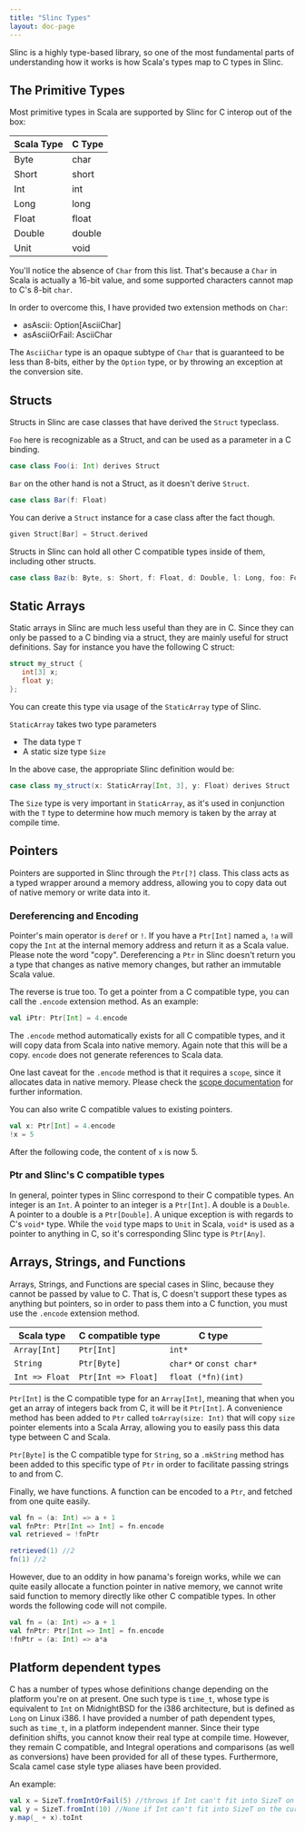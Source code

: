 ```yaml
---
title: "Slinc Types"
layout: doc-page
---
```


Slinc is a highly type-based library, so one of the most fundamental parts of understanding how it works is how Scala's types map to C types in Slinc.

## The Primitive Types

Most primitive types in Scala are supported by Slinc for C interop out of the box:

| Scala Type | C Type |
| ---------- | ------ |
| Byte       | char   |
| Short      | short  |
| Int        | int    |
| Long       | long   |
| Float      | float  |
| Double     | double |
| Unit       | void   |


You'll notice the absence of `Char` from this list. That's because a `Char` in Scala is actually a 16-bit value, and some supported characters cannot map to C's 8-bit `char`. 

In order to overcome this, I have provided two extension methods on `Char`: 
* asAscii: Option[AsciiChar]
* asAsciiOrFail: AsciiChar

The `AsciiChar` type is an opaque subtype of `Char` that is guaranteed to be less than 8-bits, either by the `Option` type, or by throwing an exception at the conversion site.

## Structs

Structs in Slinc are case classes that have derived the `Struct` typeclass. 

`Foo` here is recognizable as a Struct, and can be used as a parameter in a C binding.
```scala 
case class Foo(i: Int) derives Struct
```

`Bar` on the other hand is not a Struct, as it doesn't derive `Struct`.
```scala
case class Bar(f: Float)
```

You can derive a `Struct` instance for a case class after the fact though.

```scala
given Struct[Bar] = Struct.derived
```

Structs in Slinc can hold all other C compatible types inside of them, including other structs.

```scala
case class Baz(b: Byte, s: Short, f: Float, d: Double, l: Long, foo: Foo) derives Struct
```


## Static Arrays

Static arrays in Slinc are much less useful than they are in C. Since they can only be passed to a C binding via a struct, they are mainly useful for struct definitions. Say for instance you have the following C struct:

```c
struct my_struct {
   int[3] x;
   float y;
};
```

You can create this type via usage of the `StaticArray` type of Slinc.

`StaticArray` takes two type parameters
* The data type `T`
* A static size type `Size`

In the above case, the appropriate Slinc definition would be:
```scala
case class my_struct(x: StaticArray[Int, 3], y: Float) derives Struct
```

The `Size` type is very important in `StaticArray`, as it's used in conjunction with the `T` type to determine how much memory is taken by the array at compile time.

## Pointers

Pointers are supported in Slinc through the `Ptr[?]` class. This class acts as a typed wrapper around a memory address, allowing you to copy data out of native memory or write data into it.

### Dereferencing and Encoding
Pointer's main operator is `deref` or `!`. If you have a `Ptr[Int]` named `a`, `!a` will copy the `Int` at the internal memory address and return it as a Scala value. Please note the word "copy". Dereferencing a `Ptr` in Slinc doesn't return you a type that changes as native memory changes, but rather an immutable Scala value. 

The reverse is true too. To get a pointer from a C compatible type, you can call the `.encode` extension method. As an example: 

```scala
val iPtr: Ptr[Int] = 4.encode
```

The `.encode` method automatically exists for all C compatible types, and it will copy data from Scala into native memory. Again note that this will be a copy. `encode` does not generate references to Scala data.

One last caveat for the `.encode` method is that it requires a `scope`, since it allocates data in native memory. Please check the [scope documentation](scopes.md) for further information.

You can also write C compatible values to existing pointers. 

```scala
val x: Ptr[Int] = 4.encode
!x = 5
```

After the following code, the content of `x` is now 5.

### Ptr and Slinc's C compatible types

In general, pointer types in Slinc correspond to their C compatible types. An integer is an `Int`. A pointer to an integer is a `Ptr[Int]`. A double is a `Double`. A pointer to a double is a `Ptr[Double]`. A unique exception is with regards to C's `void*` type. While the `void` type maps to `Unit` in Scala, `void*` is used as a pointer to anything in C, so it's corresponding Slinc type is `Ptr[Any]`.


## Arrays, Strings, and Functions

Arrays, Strings, and Functions are special cases in Slinc, because they cannot be passed by value to C. That is, C doesn't support these types as anything but pointers, so in order to pass them into a C function, you must use the `.encode` extension method. 

| Scala type     | C compatible type   | C type                   |
| -------------- | ------------------- | ------------------------ |
| `Array[Int]`   | `Ptr[Int]`          | `int*`                   |
| `String`       | `Ptr[Byte]`         | `char*` or `const char*` |
| `Int => Float` | `Ptr[Int => Float]` | `float (*fn)(int)`       |

`Ptr[Int]` is the C compatible type for an `Array[Int]`, meaning that when you get an array of integers back from C, it will be it `Ptr[Int]`. A convenience method has been added to `Ptr` called `toArray(size: Int)` that will copy `size` pointer elements into a Scala Array, allowing you to easily pass this data type between C and Scala. 

`Ptr[Byte]` is the C compatible type for `String`, so a `.mkString` method has been added to this specific type of `Ptr` in order to facilitate passing strings to and from C. 

Finally, we have functions. A function can be encoded to a `Ptr`, and fetched from one quite easily.

```scala
val fn = (a: Int) => a + 1
val fnPtr: Ptr[Int => Int] = fn.encode
val retrieved = !fnPtr

retrieved(1) //2
fn(1) //2
```

However, due to an oddity in how panama's foreign works, while we can quite easily allocate a function pointer in native memory, we cannot write said function to memory directly like other C compatible types. In other words the following code will not compile.

```scala
val fn = (a: Int) => a + 1
val fnPtr: Ptr[Int => Int] = fn.encode
!fnPtr = (a: Int) => a*a
```

## Platform dependent types

C has a number of types whose definitions change depending on the platform you're on at present. One such type is `time_t`, whose type is equivalent to `Int` on MidnightBSD for the i386 architecture, but is defined as `Long` on Linux i386. I have provided a number of path dependent types, such as `time_t`, in a platform independent manner. Since their type definition shifts, you cannot know their real type at compile time. However, they remain C compatible, and Integral operations and comparisons (as well as conversions) have been provided for all of these types. Furthermore, Scala camel case style type aliases have been provided.

An example: 
```scala
val x = SizeT.fromIntOrFail(5) //throws if Int can't fit into SizeT on the current platform
val y = SizeT.fromInt(10) //None if Int can't fit into SizeT on the current platform, Some otherwise
y.map(_ + x).toInt
```